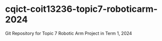 # cqict-coit13236-topic7-roboticarm-2024
Git Repository for Topic 7 Robotic Arm Project in Term 1, 2024
